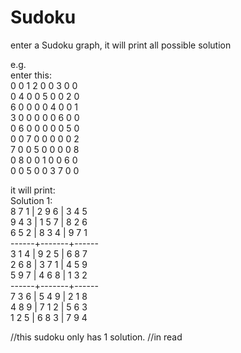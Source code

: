 # Sudoku
enter a Sudoku graph, it will print all possible solution

e.g.  
enter this:  
0 0 1 2 0 0 3 0 0   
0 4 0 0 5 0 0 2 0  
6 0 0 0 0 4 0 0 1  
3 0 0 0 0 0 6 0 0  
0 6 0 0 0 0 0 5 0  
0 0 7 0 0 0 0 0 2  
7 0 0 5 0 0 0 0 8  
0 8 0 0 1 0 0 6 0  
0 0 5 0 0 3 7 0 0  
  
it will print:  
Solution 1:  
8 7 1 | 2 9 6 | 3 4 5  
9 4 3 | 1 5 7 | 8 2 6  
6 5 2 | 8 3 4 | 9 7 1  
------+-------+------  
3 1 4 | 9 2 5 | 6 8 7  
2 6 8 | 3 7 1 | 4 5 9  
5 9 7 | 4 6 8 | 1 3 2  
------+-------+------  
7 3 6 | 5 4 9 | 2 1 8  
4 8 9 | 7 1 2 | 5 6 3  
1 2 5 | 6 8 3 | 7 9 4  

//this sudoku only has 1 solution.
//in read
